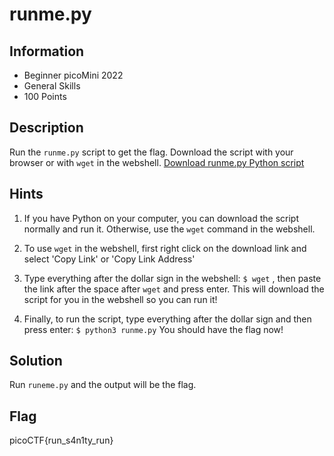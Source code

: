 # runme.py

## Information

- Beginner picoMini 2022
- General Skills
- 100 Points

## Description

Run the `runme.py` script to get the flag. Download the script with your browser or with `wget` in the webshell.
[Download runme.py Python script](https://artifacts.picoctf.net/c/34/runme.py)

## Hints

1. If you have Python on your computer, you can download the script normally and run it. Otherwise, use the `wget` command in the webshell.

2. To use `wget` in the webshell, first right click on the download link and select 'Copy Link' or 'Copy Link Address'

3. Type everything after the dollar sign in the webshell: `$ wget` , then paste the link after the space after `wget` and press enter. This will download the script for you in the webshell so you can run it!

4. Finally, to run the script, type everything after the dollar sign and then press enter: `$ python3 runme.py` You should have the flag now!

## Solution

Run `runeme.py` and the output will be the flag.

## Flag

picoCTF{run_s4n1ty_run}

